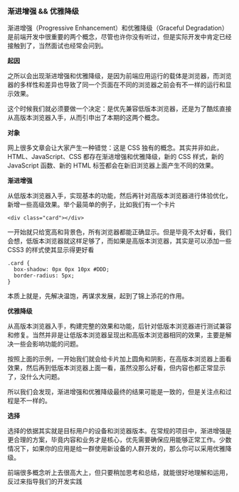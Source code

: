 ### 渐进增强 && 优雅降级

渐进增强（Progressive Enhancement）和优雅降级（Graceful Degradation）是前端开发中很重要的两个概念，尽管也许你没有听过，但是实际开发中肯定已经接触到了，当然面试也经常会问到。

**起因**

之所以会出现渐进增强和优雅降级，是因为前端应用运行的载体是浏览器，而浏览器的多样性和差异也导致了同一个页面在不同的浏览器之前会有不一样的运行和显示效果。

这个时候我们就必须要做一个决定：是优先兼容低版本浏览器，还是为了酷炫直接从高版本浏览器入手，从而引申出了本期的这两个概念。

**对象**

网上很多文章会让大家产生一种错觉：这是 CSS 独有的概念。其实并非如此，HTML、JavaScript、CSS 都存在渐进增强和优雅降级，新的 CSS 样式，新的 JavaScript 函数、新的 HTML 标签都会在新旧浏览器上面产生不同的效果。

**渐进增强**

从低版本浏览器入手，实现基本的功能，然后再针对高版本浏览器进行体验优化，新增一些高级效果。举个最简单的例子，比如我们有一个卡片

```
<div class="card"></div>
```

一开始就只给宽高和背景色，所有浏览器都能正确显示。但是毕竟不太好看，我们会想，低版本浏览器就这样足够了，而如果是高版本浏览器，其实是可以添加一些 CSS3 的样式使其显示得更好看

```
.card {
  box-shadow: 0px 0px 10px #DDD;
  border-radius: 5px;
}
```

本质上就是，先解决温饱，再谋求发展，起到了锦上添花的作用。

**优雅降级**

从高版本浏览器入手，构建完整的效果和功能，后针对低版本浏览器进行测试兼容和修复。当然并非是让低版本浏览器呈现出和高版本浏览器相同的效果，主要是解决一些会影响功能的问题。

按照上面的示例，一开始我们就会给卡片加上圆角和阴影，在高版本浏览器上面看效果，然后再到低版本浏览器上面一看，虽然没那么好看，但内容也都正常显示了，没什么大问题。

所以我们会发现，渐进增强和优雅降级最终的结果可能是一致的，但是关注点和过程是不一样的。

**选择**

选择的依据其实就是目标用户的设备和浏览器版本。在常规的项目中，渐进增强是更合理的方案，毕竟内容和业务才是核心，优先需要确保应用能够正常工作。少数情况下，如果你的应用是给一群使用新设备的人群开发的，那么你可以采用优雅降级。

前端很多概念听上去很高大上，但只要稍加思考和总结，就能很好地理解和运用，反过来指导我们的开发实践